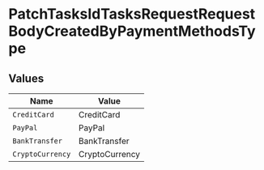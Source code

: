 # PatchTasksIdTasksRequestRequestBodyCreatedByPaymentMethodsType


## Values

| Name             | Value            |
| ---------------- | ---------------- |
| `CreditCard`     | CreditCard       |
| `PayPal`         | PayPal           |
| `BankTransfer`   | BankTransfer     |
| `CryptoCurrency` | CryptoCurrency   |